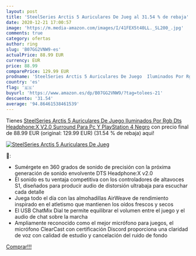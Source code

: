 ```yaml
---
layout: post
title: 'SteelSeries Arctis 5 Auriculares De Jueg al 31.54 % de rebaja'
date: 2020-12-21 17:00:57
image: 'https://m.media-amazon.com/images/I/41FEX5t40LL._SL200_.jpg'
comments: true
category: ofertas
author: ring
slug: 'B07GG2VNW9-es'
actualPrice: 88.99 EUR
currency: EUR
price: 88.99
comparePrice: 129.99 EUR
prodname: 'SteelSeries Arctis 5 Auriculares De Juego  Iluminados Por Rgb  Dts Headphone:X V2.0 Surround Para Pc Y PlayStation 4  Negro'
country: 'es'
flag: '🇪🇸'
buyurl: 'https://www.amazon.es/dp/B07GG2VNW9/?tag=tolees-21'
descuento: '31.54'
average: '94.86461538461539'
---
```


Tienes [SteelSeries Arctis 5 Auriculares De Juego  Iluminados Por Rgb  Dts Headphone:X V2.0 Surround Para Pc Y PlayStation 4  Negro](https://www.amazon.es/dp/B07GG2VNW9/?tag=tolees-21) con precio final de  88.99 EUR (original: 129.99 EUR) (31.54 %  de rebaja) aqui!

[![SteelSeries Arctis 5 Auriculares De Jueg](https://m.media-amazon.com/images/I/41FEX5t40LL._SL200_.jpg)](https://www.amazon.es/dp/B07GG2VNW9/?tag=tolees-21)

🔎:

- Sumérgete en 360 grados de sonido de precisión con la próxima generación de sonido envolvente DTS Headphone:X v2.0
- El sonido es tu ventaja competitiva con los controladores de altavoces S1, diseñados para producir audio de distorsión ultrabaja para escuchar cada detalle
- Juega todo el día con las almohadillas AirWeave de rendimiento inspirado en el atletismo que mantienen los oídos frescos y secos
- El USB ChatMix Dial te permite equilibrar el volumen entre el juego y el audio de chat sobre la marcha
- Ampliamente reconocido como el mejor micrófono para juegos, el micrófono ClearCast con certificación Discord proporciona una claridad de voz con calidad de estudio y cancelación del ruido de fondo

[Comprar!!!](https://www.amazon.es/dp/B07GG2VNW9/?tag=tolees-21)

